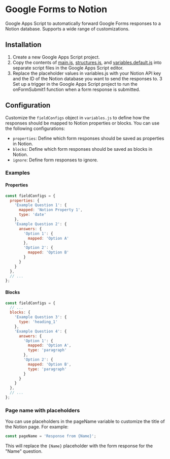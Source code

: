 # Google Forms to Notion

Google Apps Script to automatically forward Google Forms responses to a Notion database. Supports a wide range of customizations.

## Installation

<!-- Improve with screenshots and instructions on how to get the Notion API key -->
1. Create a new Google Apps Script project.
2. Copy the contents of [main.js](https://raw.githubusercontent.com/ManuelFte/Google-Forms-to-Notion/master/main.js), [structures.js](https://raw.githubusercontent.com/ManuelFte/Google-Forms-to-Notion/master/structures.js), and [variables.default.js](https://raw.githubusercontent.com/ManuelFte/Google-Forms-to-Notion/master/variables.default.js) into separate script files in the Google Apps Script editor.
3. Replace the placeholder values in variables.js with your Notion API key and the ID of the Notion database you want to send the responses to.
3 Set up a trigger in the Google Apps Script project to run the onFormSubmit1 function when a form response is submitted.

## Configuration

Customize the `fieldConfigs` object in `variables.js` to define how the responses should be mapped to Notion properties or blocks. You can use the following configurations: <!-- I need to state how they're going to be outputted by default if no configurations are provided -->

<!-- I don't like this wording -->
- `properties`: Define which form responses should be saved as properties in Notion.
- `blocks`: Define which form responses should be saved as blocks in Notion.
- `ignore`: Define form responses to ignore.

### Examples

#### Properties

```js
const fieldConfigs = {
  properties: {
    'Example Question 1': {
      mapped: 'Notion Property 1',
      type: 'date'
    },
    'Example Question 2': {
      answers: {
        'Option 1': {
          mapped: 'Option A'
        },
        'Option 2': {
          mapped: 'Option B'
        }
      }
    }
  },
  // ...
};
```

#### Blocks

```js
const fieldConfigs = {
  // ...
  blocks: {
    'Example Question 3': {
      type: 'heading_1'
    },
    'Example Question 4': {
      answers: {
        'Option 1': {
          mapped: 'Option A',
          type: 'paragraph'
        },
        'Option 2': {
          mapped: 'Option B',
          type: 'paragraph'
        }
      }
    }
  },
  // ...
};
```

### Page name with placeholders

<!-- Mention that the placeholders need to come from the responses -->
You can use placeholders in the pageName variable to customize the title of the Notion page. For example:

```js
const pageName = 'Response from {Name}';
```

This will replace the `{Name}` placeholder with the form response for the "Name" question.
